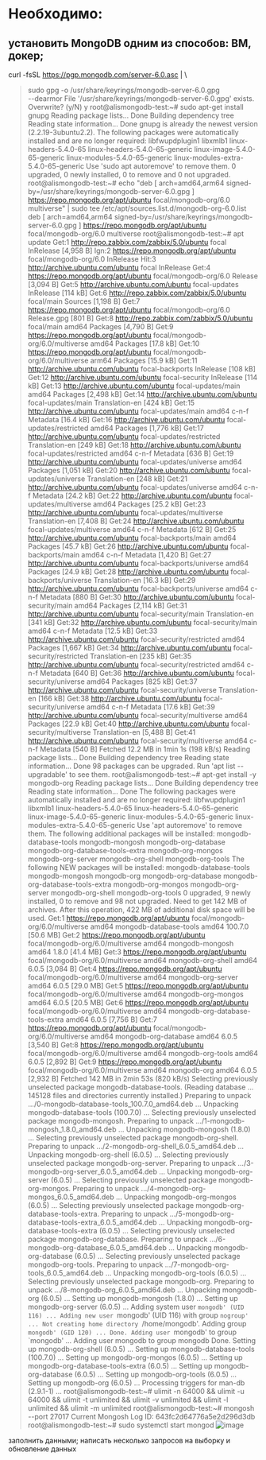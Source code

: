 # Необходимо:

## установить MongoDB одним из способов: ВМ, докер;
curl -fsSL https://pgp.mongodb.com/server-6.0.asc | \
>    sudo gpg -o /usr/share/keyrings/mongodb-server-6.0.gpg \
>    --dearmor
File '/usr/share/keyrings/mongodb-server-6.0.gpg' exists. Overwrite? (y/N) y
root@alismongodb-test:~# sudo apt-get install gnupg
Reading package lists... Done
Building dependency tree
Reading state information... Done
gnupg is already the newest version (2.2.19-3ubuntu2.2).
The following packages were automatically installed and are no longer required:
  libfwupdplugin1 libxmlb1 linux-headers-5.4.0-65 linux-headers-5.4.0-65-generic linux-image-5.4.0-65-generic linux-modules-5.4.0-65-generic linux-modules-extra-5.4.0-65-generic
Use 'sudo apt autoremove' to remove them.
0 upgraded, 0 newly installed, 0 to remove and 0 not upgraded.
root@alismongodb-test:~# echo "deb [ arch=amd64,arm64 signed-by=/usr/share/keyrings/mongodb-server-6.0.gpg ] https://repo.mongodb.org/apt/ubuntu focal/mongodb-org/6.0 multiverse" | sudo tee /etc/apt/sources.list.d/mongodb-org-6.0.list
deb [ arch=amd64,arm64 signed-by=/usr/share/keyrings/mongodb-server-6.0.gpg ] https://repo.mongodb.org/apt/ubuntu focal/mongodb-org/6.0 multiverse
root@alismongodb-test:~# apt update
Get:1 http://repo.zabbix.com/zabbix/5.0/ubuntu focal InRelease [4,958 B]
Ign:2 https://repo.mongodb.org/apt/ubuntu focal/mongodb-org/6.0 InRelease
Hit:3 http://archive.ubuntu.com/ubuntu focal InRelease
Get:4 https://repo.mongodb.org/apt/ubuntu focal/mongodb-org/6.0 Release [3,094 B]
Get:5 http://archive.ubuntu.com/ubuntu focal-updates InRelease [114 kB]
Get:6 http://repo.zabbix.com/zabbix/5.0/ubuntu focal/main Sources [1,198 B]
Get:7 https://repo.mongodb.org/apt/ubuntu focal/mongodb-org/6.0 Release.gpg [801 B]
Get:8 http://repo.zabbix.com/zabbix/5.0/ubuntu focal/main amd64 Packages [4,790 B]
Get:9 https://repo.mongodb.org/apt/ubuntu focal/mongodb-org/6.0/multiverse amd64 Packages [17.8 kB]
Get:10 https://repo.mongodb.org/apt/ubuntu focal/mongodb-org/6.0/multiverse arm64 Packages [15.9 kB]
Get:11 http://archive.ubuntu.com/ubuntu focal-backports InRelease [108 kB]
Get:12 http://archive.ubuntu.com/ubuntu focal-security InRelease [114 kB]
Get:13 http://archive.ubuntu.com/ubuntu focal-updates/main amd64 Packages [2,498 kB]
Get:14 http://archive.ubuntu.com/ubuntu focal-updates/main Translation-en [424 kB]
Get:15 http://archive.ubuntu.com/ubuntu focal-updates/main amd64 c-n-f Metadata [16.4 kB]
Get:16 http://archive.ubuntu.com/ubuntu focal-updates/restricted amd64 Packages [1,776 kB]
Get:17 http://archive.ubuntu.com/ubuntu focal-updates/restricted Translation-en [249 kB]
Get:18 http://archive.ubuntu.com/ubuntu focal-updates/restricted amd64 c-n-f Metadata [636 B]
Get:19 http://archive.ubuntu.com/ubuntu focal-updates/universe amd64 Packages [1,051 kB]
Get:20 http://archive.ubuntu.com/ubuntu focal-updates/universe Translation-en [248 kB]
Get:21 http://archive.ubuntu.com/ubuntu focal-updates/universe amd64 c-n-f Metadata [24.2 kB]
Get:22 http://archive.ubuntu.com/ubuntu focal-updates/multiverse amd64 Packages [25.2 kB]
Get:23 http://archive.ubuntu.com/ubuntu focal-updates/multiverse Translation-en [7,408 B]
Get:24 http://archive.ubuntu.com/ubuntu focal-updates/multiverse amd64 c-n-f Metadata [612 B]
Get:25 http://archive.ubuntu.com/ubuntu focal-backports/main amd64 Packages [45.7 kB]
Get:26 http://archive.ubuntu.com/ubuntu focal-backports/main amd64 c-n-f Metadata [1,420 B]
Get:27 http://archive.ubuntu.com/ubuntu focal-backports/universe amd64 Packages [24.9 kB]
Get:28 http://archive.ubuntu.com/ubuntu focal-backports/universe Translation-en [16.3 kB]
Get:29 http://archive.ubuntu.com/ubuntu focal-backports/universe amd64 c-n-f Metadata [880 B]
Get:30 http://archive.ubuntu.com/ubuntu focal-security/main amd64 Packages [2,114 kB]
Get:31 http://archive.ubuntu.com/ubuntu focal-security/main Translation-en [341 kB]
Get:32 http://archive.ubuntu.com/ubuntu focal-security/main amd64 c-n-f Metadata [12.5 kB]
Get:33 http://archive.ubuntu.com/ubuntu focal-security/restricted amd64 Packages [1,667 kB]
Get:34 http://archive.ubuntu.com/ubuntu focal-security/restricted Translation-en [235 kB]
Get:35 http://archive.ubuntu.com/ubuntu focal-security/restricted amd64 c-n-f Metadata [640 B]
Get:36 http://archive.ubuntu.com/ubuntu focal-security/universe amd64 Packages [825 kB]
Get:37 http://archive.ubuntu.com/ubuntu focal-security/universe Translation-en [166 kB]
Get:38 http://archive.ubuntu.com/ubuntu focal-security/universe amd64 c-n-f Metadata [17.6 kB]
Get:39 http://archive.ubuntu.com/ubuntu focal-security/multiverse amd64 Packages [22.9 kB]
Get:40 http://archive.ubuntu.com/ubuntu focal-security/multiverse Translation-en [5,488 B]
Get:41 http://archive.ubuntu.com/ubuntu focal-security/multiverse amd64 c-n-f Metadata [540 B]
Fetched 12.2 MB in 1min 1s (198 kB/s)
Reading package lists... Done
Building dependency tree
Reading state information... Done
98 packages can be upgraded. Run 'apt list --upgradable' to see them.
root@alismongodb-test:~# apt-get install -y mongodb-org
Reading package lists... Done
Building dependency tree
Reading state information... Done
The following packages were automatically installed and are no longer required:
  libfwupdplugin1 libxmlb1 linux-headers-5.4.0-65 linux-headers-5.4.0-65-generic linux-image-5.4.0-65-generic linux-modules-5.4.0-65-generic linux-modules-extra-5.4.0-65-generic
Use 'apt autoremove' to remove them.
The following additional packages will be installed:
  mongodb-database-tools mongodb-mongosh mongodb-org-database mongodb-org-database-tools-extra mongodb-org-mongos mongodb-org-server mongodb-org-shell mongodb-org-tools
The following NEW packages will be installed:
  mongodb-database-tools mongodb-mongosh mongodb-org mongodb-org-database mongodb-org-database-tools-extra mongodb-org-mongos mongodb-org-server mongodb-org-shell mongodb-org-tools
0 upgraded, 9 newly installed, 0 to remove and 98 not upgraded.
Need to get 142 MB of archives.
After this operation, 422 MB of additional disk space will be used.
Get:1 https://repo.mongodb.org/apt/ubuntu focal/mongodb-org/6.0/multiverse amd64 mongodb-database-tools amd64 100.7.0 [50.6 MB]
Get:2 https://repo.mongodb.org/apt/ubuntu focal/mongodb-org/6.0/multiverse amd64 mongodb-mongosh amd64 1.8.0 [41.4 MB]
Get:3 https://repo.mongodb.org/apt/ubuntu focal/mongodb-org/6.0/multiverse amd64 mongodb-org-shell amd64 6.0.5 [3,084 B]
Get:4 https://repo.mongodb.org/apt/ubuntu focal/mongodb-org/6.0/multiverse amd64 mongodb-org-server amd64 6.0.5 [29.0 MB]
Get:5 https://repo.mongodb.org/apt/ubuntu focal/mongodb-org/6.0/multiverse amd64 mongodb-org-mongos amd64 6.0.5 [20.5 MB]
Get:6 https://repo.mongodb.org/apt/ubuntu focal/mongodb-org/6.0/multiverse amd64 mongodb-org-database-tools-extra amd64 6.0.5 [7,756 B]
Get:7 https://repo.mongodb.org/apt/ubuntu focal/mongodb-org/6.0/multiverse amd64 mongodb-org-database amd64 6.0.5 [3,540 B]
Get:8 https://repo.mongodb.org/apt/ubuntu focal/mongodb-org/6.0/multiverse amd64 mongodb-org-tools amd64 6.0.5 [2,892 B]
Get:9 https://repo.mongodb.org/apt/ubuntu focal/mongodb-org/6.0/multiverse amd64 mongodb-org amd64 6.0.5 [2,932 B]
Fetched 142 MB in 2min 53s (820 kB/s)
Selecting previously unselected package mongodb-database-tools.
(Reading database ... 145128 files and directories currently installed.)
Preparing to unpack .../0-mongodb-database-tools_100.7.0_amd64.deb ...
Unpacking mongodb-database-tools (100.7.0) ...
Selecting previously unselected package mongodb-mongosh.
Preparing to unpack .../1-mongodb-mongosh_1.8.0_amd64.deb ...
Unpacking mongodb-mongosh (1.8.0) ...
Selecting previously unselected package mongodb-org-shell.
Preparing to unpack .../2-mongodb-org-shell_6.0.5_amd64.deb ...
Unpacking mongodb-org-shell (6.0.5) ...
Selecting previously unselected package mongodb-org-server.
Preparing to unpack .../3-mongodb-org-server_6.0.5_amd64.deb ...
Unpacking mongodb-org-server (6.0.5) ...
Selecting previously unselected package mongodb-org-mongos.
Preparing to unpack .../4-mongodb-org-mongos_6.0.5_amd64.deb ...
Unpacking mongodb-org-mongos (6.0.5) ...
Selecting previously unselected package mongodb-org-database-tools-extra.
Preparing to unpack .../5-mongodb-org-database-tools-extra_6.0.5_amd64.deb ...
Unpacking mongodb-org-database-tools-extra (6.0.5) ...
Selecting previously unselected package mongodb-org-database.
Preparing to unpack .../6-mongodb-org-database_6.0.5_amd64.deb ...
Unpacking mongodb-org-database (6.0.5) ...
Selecting previously unselected package mongodb-org-tools.
Preparing to unpack .../7-mongodb-org-tools_6.0.5_amd64.deb ...
Unpacking mongodb-org-tools (6.0.5) ...
Selecting previously unselected package mongodb-org.
Preparing to unpack .../8-mongodb-org_6.0.5_amd64.deb ...
Unpacking mongodb-org (6.0.5) ...
Setting up mongodb-mongosh (1.8.0) ...
Setting up mongodb-org-server (6.0.5) ...
Adding system user `mongodb' (UID 116) ...
Adding new user `mongodb' (UID 116) with group `nogroup' ...
Not creating home directory `/home/mongodb'.
Adding group `mongodb' (GID 120) ...
Done.
Adding user `mongodb' to group `mongodb' ...
Adding user mongodb to group mongodb
Done.
Setting up mongodb-org-shell (6.0.5) ...
Setting up mongodb-database-tools (100.7.0) ...
Setting up mongodb-org-mongos (6.0.5) ...
Setting up mongodb-org-database-tools-extra (6.0.5) ...
Setting up mongodb-org-database (6.0.5) ...
Setting up mongodb-org-tools (6.0.5) ...
Setting up mongodb-org (6.0.5) ...
Processing triggers for man-db (2.9.1-1) ...
root@alismongodb-test:~# ulimit -n 64000 && ulimit -u 64000 && ulimit -t unlimited && ulimit -v unlimited && ulimit -l unlimited && ulimit -m unlimited
root@alismongodb-test:~# mongosh --port 27017
Current Mongosh Log ID: 643fc2d64776a5e2d296d3db
root@alismongodb-test:~# sudo systemctl start mongod
![image](https://user-images.githubusercontent.com/102989024/233048364-ee533e62-c1bf-4d7e-8045-8cf0d9ce8b87.png)

заполнить данными;
написать несколько запросов на выборку и обновление данных
